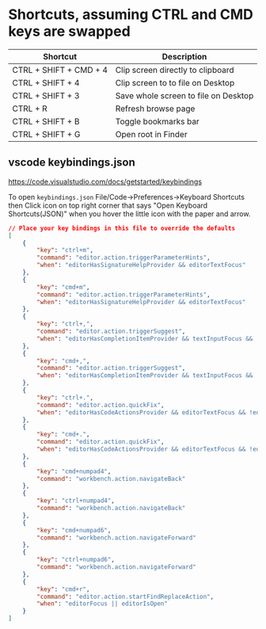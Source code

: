 # Shortcuts, assuming CTRL and CMD keys are swapped

| Shortcut               | Description                          |
| ---------------------- | ------------------------------------ |
| CTRL + SHIFT + CMD + 4 | Clip screen directly to clipboard    |
| CTRL + SHIFT + 4       | Clip screen to to file on Desktop    |
| CTRL + SHIFT + 3       | Save whole screen to file on Desktop |
| CTRL + R               | Refresh browse page                  |
| CTRL + SHIFT + B       | Toggle bookmarks bar                 |
| CTRL + SHIFT + G       | Open root in Finder                  |

## vscode keybindings.json

https://code.visualstudio.com/docs/getstarted/keybindings

To open `keybindings.json` File/Code->Preferences->Keyboard Shortcuts then Click icon on top right corner that says "Open Keyboard Shortcuts(JSON)" when you hover the little icon with the paper and arrow.

```json
// Place your key bindings in this file to override the defaults
[
    {
        "key": "ctrl+m",
        "command": "editor.action.triggerParameterHints",
        "when": "editorHasSignatureHelpProvider && editorTextFocus"
    },
    {
        "key": "cmd+m",
        "command": "editor.action.triggerParameterHints",
        "when": "editorHasSignatureHelpProvider && editorTextFocus"
    },
    {
        "key": "ctrl+,",
        "command": "editor.action.triggerSuggest",
        "when": "editorHasCompletionItemProvider && textInputFocus && !editorReadonly"
    },
    {
        "key": "cmd+,",
        "command": "editor.action.triggerSuggest",
        "when": "editorHasCompletionItemProvider && textInputFocus && !editorReadonly"
    },
    {
        "key": "ctrl+.",
        "command": "editor.action.quickFix",
        "when": "editorHasCodeActionsProvider && editorTextFocus && !editorReadonly"
    },
    {
        "key": "cmd+.",
        "command": "editor.action.quickFix",
        "when": "editorHasCodeActionsProvider && editorTextFocus && !editorReadonly"
    },
    {
        "key": "cmd+numpad4",
        "command": "workbench.action.navigateBack"
    },
    {
        "key": "ctrl+numpad4",
        "command": "workbench.action.navigateBack"
    },
    {
        "key": "cmd+numpad6",
        "command": "workbench.action.navigateForward"
    },
    {
        "key": "ctrl+numpad6",
        "command": "workbench.action.navigateForward"
    },
    {
        "key": "cmd+r",
        "command": "editor.action.startFindReplaceAction",
        "when": "editorFocus || editorIsOpen"
    }
]
```
